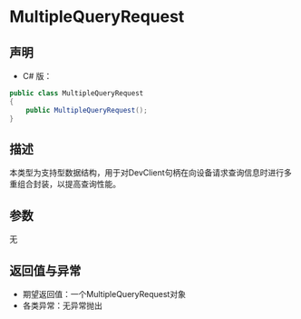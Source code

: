 # MultipleQueryRequest

## 声明
- C# 版：

``` C#
public class MultipleQueryRequest
{
    public MultipleQueryRequest();
}
```

## 描述
本类型为支持型数据结构，用于对DevClient句柄在向设备请求查询信息时进行多重组合封装，以提高查询性能。

## 参数
无

## 返回值与异常
- 期望返回值：一个MultipleQueryRequest对象
- 各类异常：无异常抛出


